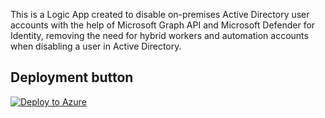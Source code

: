This is a Logic App created to disable on-premises Active Directory user accounts with the help of Microsoft Graph API and Microsoft Defender for Identity, removing the need for hybrid workers and automation accounts when disabling a user in Active Directory.

## Deployment button
[![Deploy to Azure](https://aka.ms/deploytoazurebutton)](https://portal.azure.com/#create/Microsoft.Template/uri/https%3A%2F%2Fraw.githubusercontent.com%2Fmgotko%2FSentinelResources%2Frefs%2Fheads%2Fmain%2FLA-LockADAccount-MDI%2Ftemplate.json)